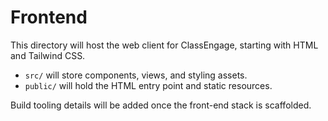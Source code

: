 # Frontend

This directory will host the web client for ClassEngage, starting with HTML and Tailwind CSS.

- `src/` will store components, views, and styling assets.
- `public/` will hold the HTML entry point and static resources.

Build tooling details will be added once the front-end stack is scaffolded.
